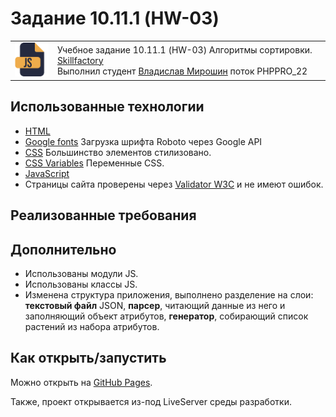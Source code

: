 # Задание 10.11.1 (HW-03)

<table>
  <tr>
    <td>
      <img src="./assets/images/js64.png">
    </td>
    <td>
      Учебное задание 10.11.1 (HW-03) Алгоритмы сортировки. 
      <a href="https://skillfactory.ru/">Skillfactory</a><br> 
      Выполнил студент <a href="https://github.com/Vlad-Miroshin">Владислав Мирошин</a> поток PHPPRO_22 
    </td>
  </tr>
</table>

## Использованные технологии

- [HTML](https://www.w3.org/TR/2021/SPSD-html52-20210128/)
- [Google fonts](https://fonts.google.com/specimen/Roboto) Загрузка шрифта Roboto через Google API
- [CSS](https://developer.mozilla.org/ru/docs/Learn/Getting_started_with_the_web/CSS_basics) Большинство элементов стилизовано.
- [CSS Variables](https://developer.mozilla.org/ru/docs/Web/CSS/Using_CSS_custom_properties) Переменные CSS.
- [JavaScript](https://262.ecma-international.org)
- Страницы сайта проверены через <a href="https://validator.w3.org/#validate_by_upload" target="_blank">Validator W3C</a> и не имеют ошибок.

## Реализованные требования



## Дополнительно

- Использованы модули JS.
- Использованы классы JS.
- Изменена структура приложения, выполнено разделение на слои: __текстовый файл__ JSON, __парсер__, читающий данные из него и заполняющий объект атрибутов, __генератор__, собирающий список растений из набора атрибутов.


## Как открыть/запустить

Можно открыть на [GitHub Pages](https://vlad-miroshin.github.io/task_10_11_1_HW_03/).

Также, проект открывается из-под LiveServer среды разработки.
